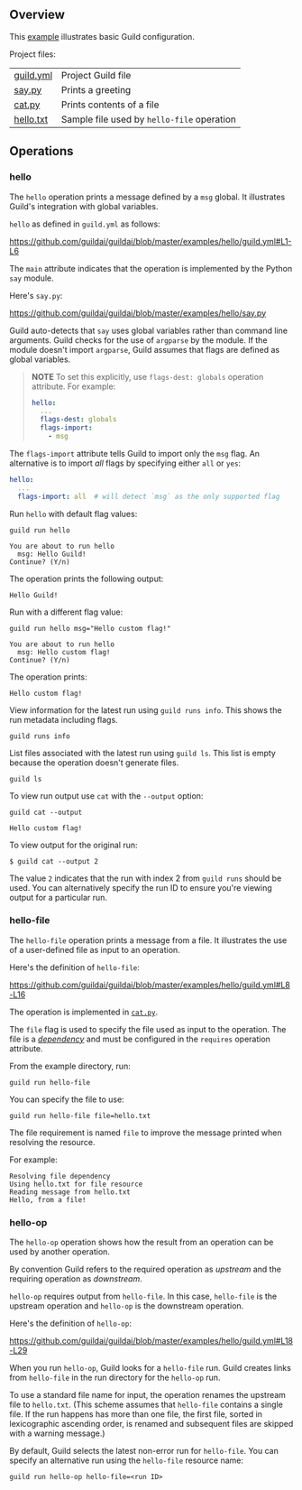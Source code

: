 <!-- -*- eval:(visual-line-mode 1) -*- -->

<div data-theme-toc="true"></div>
<div data-guild-docs="true"></div>

## Overview

This [example](https://github.com/guildai/guildai/tree/master/examples/hello) illustrates basic Guild configuration.

Project files:

|||
|-|-|
| [guild.yml](https://github.com/guildai/guildai/blob/master/examples/hello/guild.yml) | Project Guild file |
| [say.py](https://github.com/guildai/guildai/blob/master/examples/hello/say.py) | Prints a greeting |
| [cat.py](https://github.com/guildai/guildai/blob/master/examples/hello/cat.py) | Prints contents of a file |
| [hello.txt](https://github.com/guildai/guildai/blob/master/examples/hello/hello.txt) | Sample file used by `hello-file` operation |

## Operations

### hello

The `hello` operation prints a message defined by a `msg` global. It illustrates Guild's integration with global variables.

`hello` as defined in `guild.yml` as follows:

https://github.com/guildai/guildai/blob/master/examples/hello/guild.yml#L1-L6

The `main` attribute indicates that the operation is implemented by the Python `say` module.

Here's `say.py`:

https://github.com/guildai/guildai/blob/master/examples/hello/say.py

Guild auto-detects that `say` uses global variables rather than command line arguments. Guild checks for the use of `argparse` by the module. If the module doesn't import `argparse`, Guild assumes that flags are defined as global variables.

> **NOTE**
> To set this explicitly, use `flags-dest: globals` operation attribute. For example:
>
> ``` yaml
> hello:
>   ...
>   flags-dest: globals
>   flags-import:
>     - msg
> ```

The `flags-import` attribute tells Guild to import only the `msg` flag. An alternative is to import *all* flags by specifying either `all` or `yes`:

``` yaml
hello:
  ...
  flags-import: all  # will detect `msg` as the only supported flag
```

Run `hello` with default flag values:

``` command
guild run hello
```
``` output
You are about to run hello
  msg: Hello Guild!
Continue? (Y/n)
```

The operation prints the following output:

``` output
Hello Guild!
```

Run with a different flag value:

``` command
guild run hello msg="Hello custom flag!"
```
``` output
You are about to run hello
  msg: Hello custom flag!
Continue? (Y/n)
```

The operation prints:

``` output
Hello custom flag!
```

View information for the latest run using `guild runs info`. This shows the run metadata including flags.

``` command
guild runs info
```

List files associated with the latest run using `guild ls`. This list is empty because the operation doesn't generate files.

``` command
guild ls
```

To view run output use `cat` with the `--output` option:

``` command
guild cat --output
```
``` output
Hello custom flag!
```

To view output for the original run:

``` command
$ guild cat --output 2
```

The value `2` indicates that the run with index 2 from `guild runs` should be used. You can alternatively specify the run ID to ensure you're viewing output for a particular run.

### hello-file

The `hello-file` operation prints a message from a file. It illustrates the use of a user-defined file as input to an operation.

Here's the definition of `hello-file`:

https://github.com/guildai/guildai/blob/master/examples/hello/guild.yml#L8-L16

The operation is implemented in [`cat.py`](https://github.com/guildai/guildai/blob/master/examples/hello/cat.py).

The `file` flag is used to specify the file used as input to the operation. The file is a [*dependency*](/term/dependency) and must be configured in the `requires` operation attribute.

From the example directory, run:

``` command
guild run hello-file
```

You can specify the file to use:

``` command
guild run hello-file file=hello.txt
```

The file requirement is named `file` to improve the message printed when resolving the resource.

For example:

``` output
Resolving file dependency
Using hello.txt for file resource
Reading message from hello.txt
Hello, from a file!
```

### hello-op

The `hello-op` operation shows how the result from an operation can be used by another operation.

By convention Guild refers to the required operation as *upstream* and the requiring operation as *downstream*.

`hello-op` requires output from `hello-file`. In this case, `hello-file` is the upstream operation and `hello-op` is the downstream operation.

Here's the definition of `hello-op`:

https://github.com/guildai/guildai/blob/master/examples/hello/guild.yml#L18-L29

When you run `hello-op`, Guild looks for a `hello-file` run. Guild creates links from `hello-file` in the run directory for the `hello-op` run.

To use a standard file name for input, the operation renames the upstream file to `hello.txt`. (This scheme assumes that `hello-file` contains a single file. If the run happens has more than one file, the first file, sorted in lexicographic ascending order, is renamed and subsequent files are skipped with a warning message.)

By default, Guild selects the latest non-error run for `hello-file`. You can specify an alternative run using the `hello-file` resource name:

``` command
guild run hello-op hello-file=<run ID>
```

